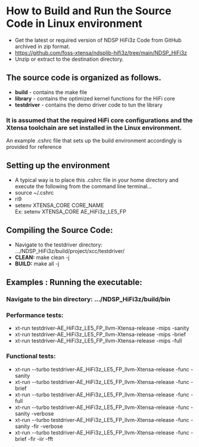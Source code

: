 # How to Build and Run the Source Code in Linux environment
  * Get the latest or required version of NDSP HiFi3z Code from GitHub archived in zip format.  
  * https://github.com/foss-xtensa/ndsplib-hifi3z/tree/main/NDSP_HiFi3z
  * Unzip or extract to the destination directory. 

## The source code is organized as follows.
  * **build** - contains the make file 
  * **library** - contains the optimized kernel functions for the HiFi core 
  * **testdriver** - contains the demo driver code to tun the library   

### It is assumed that the required HiFi core configurations and the Xtensa toolchain are set installed in the Linux environment.
 An example .cshrc file  that sets up the build environment accordingly is provided for reference 

## Setting up the environment 
  * A typical way is to place this .cshrc file in your home directory and execute the following from the command line terminal... 
  * source ~/.cshrc 
  * ri9
  * setenv XTENSA_CORE CORE_NAME     
    Ex: setenv XTENSA_CORE AE_HiFi3z_LE5_FP 
  

## Compiling the Source Code: 
  * Navigate to the testdriver directory:   …/NDSP_HiFi3z/build/project/xcc/testdriver/
  * **CLEAN:**  make clean -j   
  * **BUILD:**  make all -j  


## Examples : Running the executable: 
  ### Navigate to the bin directory: …/NDSP_HiFi3z/build/bin
  ### Performance tests:
  * xt-run testdriver-AE_HiFi3z_LE5_FP_llvm-Xtensa-release -mips -sanity         
  * xt-run testdriver-AE_HiFi3z_LE5_FP_llvm-Xtensa-release -mips -brief 
  * xt-run testdriver-AE_HiFi3z_LE5_FP_llvm-Xtensa-release -mips -full   
  ###	Functional tests:
  * xt-run --turbo testdriver-AE_HiFi3z_LE5_FP_llvm-Xtensa-release -func -sanity
  * xt-run --turbo testdriver-AE_HiFi3z_LE5_FP_llvm-Xtensa-release -func -brief
  * xt-run --turbo testdriver-AE_HiFi3z_LE5_FP_llvm-Xtensa-release -func -full
  * xt-run --turbo testdriver-AE_HiFi3z_LE5_FP_llvm-Xtensa-release -func -sanity -verbose 
  * xt-run --turbo testdriver-AE_HiFi3z_LE5_FP_llvm-Xtensa-release -func -sanity -fir -verbose 
  * xt-run --turbo testdriver-AE_HiFi3z_LE5_FP_llvm-Xtensa-release -func -brief -fir -iir -fft
